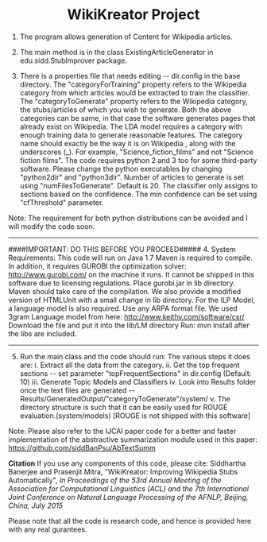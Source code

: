 <h1 align=center>WikiKreator Project</h1>

1. The program allows generation of Content for Wikipedia articles. 

2. The main method is in the class ExistingArticleGenerator in edu.sidd.StubImprover package. 

3. There is a properties file that needs editing -- dir.config in the base directory. 
The "categoryForTraining" property refers to the Wikipedia category from which articles would be extracted to train the classifier.
The "categoryToGenerate" property refers to the Wikipedia category, the stubs/articles of which you wish to generate.
Both the above categories can be same, in that case the software generates pages that already exist on Wikipedia.
The LDA model requires a category with enough training data to generate reasonable features.
The category name should exactly be the way it is on Wikipedia , along with the underscores (_). For example, "Science_fiction_films" and not "Science fiction films".
The code requires python 2 and 3 too for some third-party software.
Please change the python executables by changing "python2dir" and "python3dir".
Number of articles to generate is set using "numFilesToGenerate". Default is 20.
The classifier only assigns to sections based on the confidence. The min confidence can be set using "cfThreshold" parameter.

Note: The requirement for both python distributions can be avoided and I will modify the code soon. 

****************************************************************************************************************
####IMPORTANT: DO THIS BEFORE YOU PROCEED#####
4. System Requirements:
This code will run on Java 1.7
Maven is required to compile.
In addition, it requires GUROBI the optimization solver: http://www.gurobi.com/ on the machine it runs. It cannot be shipped in this software due to licensing regulations.
Place gurobi.jar in lib directory. Maven should take care of the compilation. 
We also provide a modified version of HTMLUnit with a small change in lib directory. 
For the ILP Model, a language model is also required. Use any ARPA format file. 
We used 3gram Language model from here: http://www.keithv.com/software/csr/
Download the file and put it into the lib/LM directory
Run: mvn install after the libs are included.	
******************************************************************************************************************

5. Run the main class and the code should run: The various steps it does are:
	i. Extract all the data from the category.
	ii. Get the top frequent sections -- set parameter "topFrequentSections" in dir.config (Default: 10)
	iii. Generate Topic Models and Classifiers
	iv. Look into Results folder once the text files are generated -- Results/GeneratedOutput/"categoryToGenerate"/system/
	v. The directory structure is such that it can be easily used for ROUGE evaluation.(system/models) [ROUGE is not shipped with this software]

Note: Please also refer to the IJCAI paper code for a better and faster implementation of the abstractive summarization  module used in this paper: https://github.com/siddBanPsu/AbTextSumm

**Citation**
If you use any components of this code, please cite:
Siddhartha Banerjee and Prasenjit Mitra, "WikiKreator: Improving Wikipedia Stubs Automatically", *In Proceedings of the 53rd Annual Meeting of the Association for Computational Linguistics (ACL) and the 7th International Joint Conference on Natural Language Processing of the AFNLP, Beijing, China, July 2015* 

Please note that all the code is research code, and hence is provided here with any real gurantees. 
